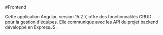 #Frontend

Cette application Angular, version 15.2.7, offre des fonctionnalités CRUD pour la gestion d'équipes. Elle communique avec les API du projet backend développé en ExpressJS.
